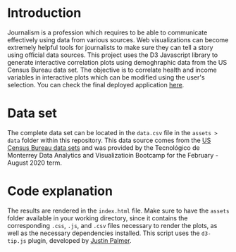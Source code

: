 # Introduction
Journalism is a profession which requires to be able to communicate effectively using data from various sources. Web visualizations can become extremely helpful tools for journalists to make sure they can tell a story using official data sources. This project uses the D3 Javascript library to generate interactive correlation plots using demoghraphic data from the US Census Bureau data set. The objective is to correlate health and income variables in interactive plots which can be modified using the user's selection. You can check the final deployed application [here](https://javisandoval94.github.io/D3-Challenge/D3_data_journalism/index.html).

# Data set
The complete data set can be located in the `data.csv` file in the `assets > data` folder within this repository. This data source comes from the [US Census Bureau data sets](https://data.census.gov/cedsci/) and was provided by the Tecnológico de Monterrey Data Analytics and Visualizatioin Bootcamp for the February - August 2020 term.

# Code explanation
The results are rendered in the `index.html` file. Make sure to have the `assets` folder available in your working directory, since it contains the corresponding `.css`, `.js`, and `.csv` files necessary to render the plots, as well as the necessary dependencies installed. This script uses the `d3-tip.js` plugin, developed by [Justin Palmer](https://github.com/Caged).
